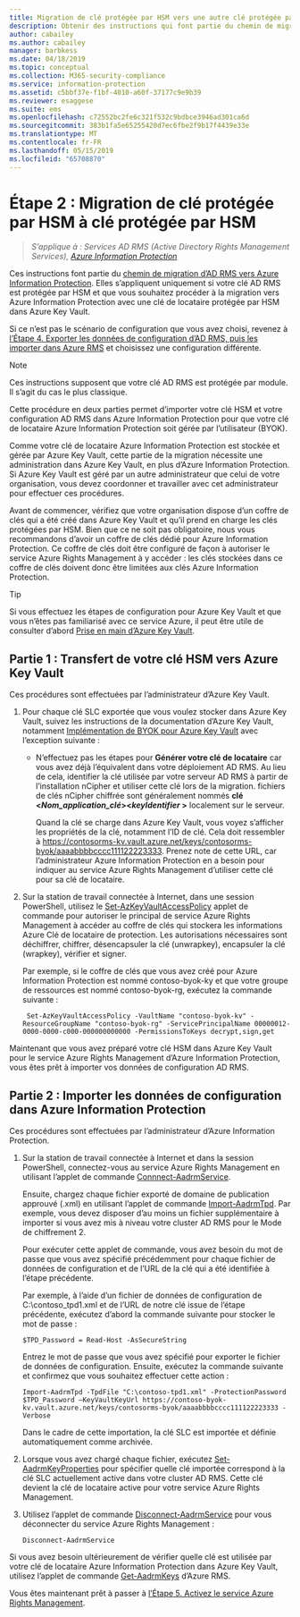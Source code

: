 ```yaml
---
title: Migration de clé protégée par HSM vers une autre clé protégée par HSM - AIP
description: Obtenir des instructions qui font partie du chemin de migration d’AD RMS vers Azure Information Protection et est applicable uniquement si votre clé AD RMS est protégée par HSM et que vous souhaitez effectuer la migration vers Azure Information Protection avec une clé de locataire protégée par HSM dans Azure Key Vault.
author: cabailey
ms.author: cabailey
manager: barbkess
ms.date: 04/18/2019
ms.topic: conceptual
ms.collection: M365-security-compliance
ms.service: information-protection
ms.assetid: c5bbf37e-f1bf-4010-a60f-37177c9e9b39
ms.reviewer: esaggese
ms.suite: ems
ms.openlocfilehash: c72552bc2fe6c321f532c9bdbce3946ad301ca6d
ms.sourcegitcommit: 383b1fa5e65255420d7ec6fbe2f9b17f4439e33e
ms.translationtype: MT
ms.contentlocale: fr-FR
ms.lasthandoff: 05/15/2019
ms.locfileid: "65708870"
---
```

# <a name="step-2-hsm-protected-key-to-hsm-protected-key-migration"></a>Étape 2 : Migration de clé protégée par HSM à clé protégée par HSM

>*S’applique à : Services AD RMS (Active Directory Rights Management Services), [Azure Information Protection](https://azure.microsoft.com/pricing/details/information-protection)*


Ces instructions font partie du [chemin de migration d’AD RMS vers Azure Information Protection](migrate-from-ad-rms-to-azure-rms.md). Elles s’appliquent uniquement si votre clé AD RMS est protégée par HSM et que vous souhaitez procéder à la migration vers Azure Information Protection avec une clé de locataire protégée par HSM dans Azure Key Vault. 

Si ce n’est pas le scénario de configuration que vous avez choisi, revenez à [l’Étape 4. Exporter les données de configuration d’AD RMS, puis les importer dans Azure RMS](migrate-from-ad-rms-phase2.md#step-4-export-configuration-data-from-ad-rms-and-import-it-to-azure-information-protection) et choisissez une configuration différente.

> [!NOTE]
> Ces instructions supposent que votre clé AD RMS est protégée par module. Il s’agit du cas le plus classique. 

Cette procédure en deux parties permet d’importer votre clé HSM et votre configuration AD RMS dans Azure Information Protection pour que votre clé de locataire Azure Information Protection soit gérée par l’utilisateur (BYOK).

Comme votre clé de locataire Azure Information Protection est stockée et gérée par Azure Key Vault, cette partie de la migration nécessite une administration dans Azure Key Vault, en plus d’Azure Information Protection. Si Azure Key Vault est géré par un autre administrateur que celui de votre organisation, vous devez coordonner et travailler avec cet administrateur pour effectuer ces procédures.

Avant de commencer, vérifiez que votre organisation dispose d’un coffre de clés qui a été créé dans Azure Key Vault et qu’il prend en charge les clés protégées par HSM. Bien que ce ne soit pas obligatoire, nous vous recommandons d’avoir un coffre de clés dédié pour Azure Information Protection. Ce coffre de clés doit être configuré de façon à autoriser le service Azure Rights Management à y accéder : les clés stockées dans ce coffre de clés doivent donc être limitées aux clés Azure Information Protection.


> [!TIP]
> Si vous effectuez les étapes de configuration pour Azure Key Vault et que vous n’êtes pas familiarisé avec ce service Azure, il peut être utile de consulter d’abord [Prise en main d’Azure Key Vault](/azure/key-vault/key-vault-get-started). 


## <a name="part-1-transfer-your-hsm-key-to-azure-key-vault"></a>Partie 1 : Transfert de votre clé HSM vers Azure Key Vault

Ces procédures sont effectuées par l’administrateur d’Azure Key Vault.

1. Pour chaque clé SLC exportée que vous voulez stocker dans Azure Key Vault, suivez les instructions de la documentation d’Azure Key Vault, notamment [Implémentation de BYOK pour Azure Key Vault](/azure/key-vault/key-vault-hsm-protected-keys#implementing-bring-your-own-key-byok-for-azure-key-vault) avec l’exception suivante :

   - N’effectuez pas les étapes pour **Générer votre clé de locataire** car vous avez déjà l’équivalent dans votre déploiement AD RMS. Au lieu de cela, identifier la clé utilisée par votre serveur AD RMS à partir de l’installation nCipher et utiliser cette clé lors de la migration. fichiers de clés nCipher chiffrée sont généralement nommés **clé <*Nom_application_clé*><*keyIdentifier* >**  localement sur le serveur.

     Quand la clé se charge dans Azure Key Vault, vous voyez s’afficher les propriétés de la clé, notamment l’ID de clé. Cela doit ressembler à https://contosorms-kv.vault.azure.net/keys/contosorms-byok/aaaabbbbcccc111122223333. Prenez note de cette URL, car l’administrateur Azure Information Protection en a besoin pour indiquer au service Azure Rights Management d’utiliser cette clé pour sa clé de locataire.

2. Sur la station de travail connectée à Internet, dans une session PowerShell, utilisez le [Set-AzKeyVaultAccessPolicy](/powershell/module/az.keyvault/set-azkeyvaultaccesspolicy) applet de commande pour autoriser le principal de service Azure Rights Management à accéder au coffre de clés qui stockera les informations Azure Clé de locataire de protection. Les autorisations nécessaires sont déchiffrer, chiffrer, désencapsuler la clé (unwrapkey), encapsuler la clé (wrapkey), vérifier et signer.
    
    Par exemple, si le coffre de clés que vous avez créé pour Azure Information Protection est nommé contoso-byok-ky et que votre groupe de ressources est nommé contoso-byok-rg, exécutez la commande suivante :
    
        Set-AzKeyVaultAccessPolicy -VaultName "contoso-byok-kv" -ResourceGroupName "contoso-byok-rg" -ServicePrincipalName 00000012-0000-0000-c000-000000000000 -PermissionsToKeys decrypt,sign,get


Maintenant que vous avez préparé votre clé HSM dans Azure Key Vault pour le service Azure Rights Management d’Azure Information Protection, vous êtes prêt à importer vos données de configuration AD RMS.

## <a name="part-2-import-the-configuration-data-to-azure-information-protection"></a>Partie 2 : Importer les données de configuration dans Azure Information Protection

Ces procédures sont effectuées par l’administrateur d’Azure Information Protection.

1. Sur la station de travail connectée à Internet et dans la session PowerShell, connectez-vous au service Azure Rights Management en utilisant l’applet de commande [Connnect-AadrmService](/powershell/aadrm/vlatest/connect-aadrmservice).
    
    Ensuite, chargez chaque fichier exporté de domaine de publication approuvé (.xml) en utilisant l’applet de commande [Import-AadrmTpd](/powershell/aadrm/vlatest/import-aadrmtpd). Par exemple, vous devez disposer d’au moins un fichier supplémentaire à importer si vous avez mis à niveau votre cluster AD RMS pour le Mode de chiffrement 2.
    
    Pour exécuter cette applet de commande, vous avez besoin du mot de passe que vous avez spécifié précédemment pour chaque fichier de données de configuration et de l’URL de la clé qui a été identifiée à l’étape précédente.
    
    Par exemple, à l’aide d’un fichier de données de configuration de C:\contoso_tpd1.xml et de l’URL de notre clé issue de l’étape précédente, exécutez d’abord la commande suivante pour stocker le mot de passe :
    
    ```
    $TPD_Password = Read-Host -AsSecureString
    ```
    
    Entrez le mot de passe que vous avez spécifié pour exporter le fichier de données de configuration. Ensuite, exécutez la commande suivante et confirmez que vous souhaitez effectuer cette action :
    
    ```
    Import-AadrmTpd -TpdFile "C:\contoso-tpd1.xml" -ProtectionPassword $TPD_Password –KeyVaultKeyUrl https://contoso-byok-kv.vault.azure.net/keys/contosorms-byok/aaaabbbbcccc111122223333 -Verbose
    ```
    
    Dans le cadre de cette importation, la clé SLC est importée et définie automatiquement comme archivée.

2.  Lorsque vous avez chargé chaque fichier, exécutez [Set-AadrmKeyProperties](/powershell/module/aadrm/set-aadrmkeyproperties) pour spécifier quelle clé importée correspond à la clé SLC actuellement active dans votre cluster AD RMS. Cette clé devient la clé de locataire active pour votre service Azure Rights Management.

3.  Utilisez l’applet de commande [Disconnect-AadrmService](/powershell/aadrm/vlatest/disconnect-aadrmservice) pour vous déconnecter du service Azure Rights Management :

    ```
    Disconnect-AadrmService
    ```

Si vous avez besoin ultérieurement de vérifier quelle clé est utilisée par votre clé de locataire Azure Information Protection dans Azure Key Vault, utilisez l’applet de commande [Get-AadrmKeys](/powershell/aadrm/vlatest/get-aadrmkeys) d’Azure RMS.

Vous êtes maintenant prêt à passer à [l’Étape 5. Activez le service Azure Rights Management](migrate-from-ad-rms-phase2.md#step-5-activate-the-azure-rights-management-service).


